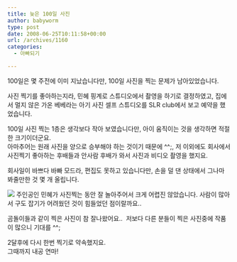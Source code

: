 ```yaml
---
title: 늦은 100일 사진
author: babyworm
type: post
date: 2008-06-25T10:11:58+00:00
url: /archives/1160
categories:
  - 아빠되기

---
```

100일은 몇 주전에 이미 지났습니다만, 100일 사진을 찍는 문제가 남아있었습니다. 

사진 찍기를 좋아하는지라, 민혜 핑계로 스튜디오에서 촬영을 하기로 결정하였고, 집에서 멀지 않은 가온 베베라는 아기 사진 셀프 스튜디오를 SLR club에서 보고 예약을 했었습니다. 

100일 사진 찍는 1층은 생각보다 작아 보였습니다만, 아이 움직이는 것을 생각하면 적절한 크기이더군요.  
아마추어는 원래 사진을 양으로 승부해야 하는 것이기 때문에 ^^;, 저 이외에도 회사에서 사진찍기 좋아하는 후배들과 안사람 후배가 와서 사진과 비디오 촬영을 했지요.

회사일이 바쁘다 바빠 모드라, 편집도 못하고 있습니다만, 손을 덜 댄 상태에서 그나마 봐줄만한 것 몇 개 올립니다. 

<img decoding="async" src="https://i0.wp.com/babyworm.net/wordpress/wp-content/uploads/1/jk48.JPG?w=625"  data-recalc-dims="1" /> 주인공인 민혜가 사진찍는 동안 잘 놀아주어서 크게 어렵진 않았습니다. 사람이 많아서 구도 잡기가 어려웠던 것이 힘들었던 점이랄까요.. 

곰돌이들과 같이 찍은 사진이 참 잘나왔어요..&nbsp; 저보다 다른 분들이 찍은 사진중에 작품이 많으니 기대를 ^^;

2달후에 다시 한번 찍기로 약속했지요.  
그때까지 내공 연마!